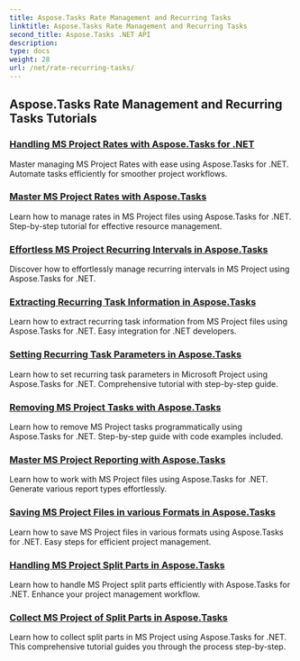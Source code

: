 ```yaml
---
title: Aspose.Tasks Rate Management and Recurring Tasks
linktitle: Aspose.Tasks Rate Management and Recurring Tasks
second_title: Aspose.Tasks .NET API
description: 
type: docs
weight: 28
url: /net/rate-recurring-tasks/
---
```


## Aspose.Tasks Rate Management and Recurring Tasks Tutorials
### [Handling MS Project Rates with Aspose.Tasks for .NET](./handling-rates/)
Master managing MS Project Rates with ease using Aspose.Tasks for .NET. Automate tasks efficiently for smoother project workflows.
### [Master MS Project Rates with Aspose.Tasks](./rate-collection/)
Learn how to manage rates in MS Project files using Aspose.Tasks for .NET. Step-by-step tutorial for effective resource management.
### [Effortless MS Project Recurring Intervals in Aspose.Tasks](./recurring-intervals/)
Discover how to effortlessly manage recurring intervals in MS Project using Aspose.Tasks for .NET.
### [Extracting Recurring Task Information in Aspose.Tasks](./recurring-task-information/)
Learn how to extract recurring task information from MS Project files using Aspose.Tasks for .NET. Easy integration for .NET developers.
### [Setting Recurring Task Parameters in Aspose.Tasks](./recurring-task-parameters/)
Learn how to set recurring task parameters in Microsoft Project using Aspose.Tasks for .NET. Comprehensive tutorial with step-by-step guide.
### [Removing MS Project Tasks with Aspose.Tasks](./removing-tasks/)
Learn how to remove MS Project tasks programmatically using Aspose.Tasks for .NET. Step-by-step guide with code examples included.
### [Master MS Project Reporting with Aspose.Tasks](./report-types/)
Learn how to work with MS Project files using Aspose.Tasks for .NET. Generate various report types effortlessly.
### [Saving MS Project Files in various Formats in Aspose.Tasks](./save-file-formats/)
Learn how to save MS Project files in various formats using Aspose.Tasks for .NET. Easy steps for efficient project management.
### [Handling MS Project Split Parts in Aspose.Tasks](./split-parts/)
Learn how to handle MS Project split parts efficiently with Aspose.Tasks for .NET. Enhance your project management workflow.
### [Collect MS Project of Split Parts in Aspose.Tasks](./split-part-collection/)
Learn how to collect split parts in MS Project using Aspose.Tasks for .NET. This comprehensive tutorial guides you through the process step-by-step.